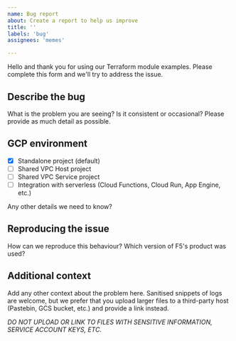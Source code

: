 ```yaml
---
name: Bug report
about: Create a report to help us improve
title: ''
labels: 'bug'
assignees: 'memes'

---
```


Hello and thank you for using our Terraform module examples. Please complete this
form and we'll try to address the issue.

## Describe the bug

What is the problem you are seeing? Is it consistent or occasional? Please
provide as much detail as possible.

## GCP environment

* [x] Standalone project (default)
* [ ] Shared VPC Host project
* [ ] Shared VPC Service project
* [ ] Integration with serverless (Cloud Functions, Cloud Run, App Engine, etc.)

Any other details we need to know?

## Reproducing the issue

How can we reproduce this behaviour? Which version of F5's product was used?


## Additional context

Add any other context about the problem here. Sanitised snippets of logs are
welcome, but we prefer that you upload larger files to a third-party host
(Pastebin, GCS bucket, etc.) and provide a link instead.

*DO NOT UPLOAD OR LINK TO FILES WITH SENSITIVE INFORMATION, SERVICE ACCOUNT KEYS, ETC.*
